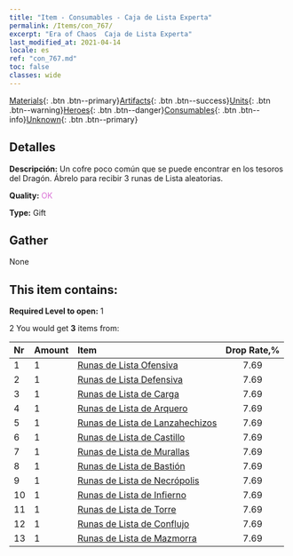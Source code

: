 ```yaml
---
title: "Item - Consumables - Caja de Lista Experta"
permalink: /Items/con_767/
excerpt: "Era of Chaos  Caja de Lista Experta"
last_modified_at: 2021-04-14
locale: es
ref: "con_767.md"
toc: false
classes: wide
---
```

 [Materials](/es/Items/){: .btn .btn--primary}[Artifacts](/es/Items/Artifacts/){: .btn .btn--success}[Units](/es/Items/Units/){: .btn .btn--warning}[Heroes](/es/Items/Heroes/){: .btn .btn--danger}[Consumables](/es/Items/Consumables/){: .btn .btn--info}[Unknown](/es/Items/Unknown/){: .btn .btn--primary}

## Detalles
 **Descripción:** Un cofre poco común que se puede encontrar en los tesoros del Dragón. Ábrelo para recibir 3 runas de Lista aleatorias.

 **Quality:** <span style="color: #DA70D6">OK</span>

 **Type:** Gift

## Gather

  None

## This item contains:

 **Required Level to open:** 1

 2 You would get **3** items  from:

  | Nr | Amount |     Item    | Drop Rate,% |
  |:---|:-------|:------------|:---------:|
  | 1 | 1 | [Runas de Lista Ofensiva](/es/Items/con_734/) | 7.69 | 
  | 2 | 1 | [Runas de Lista Defensiva](/es/Items/con_739/) | 7.69 | 
  | 3 | 1 | [Runas de Lista de Carga](/es/Items/con_741/) | 7.69 | 
  | 4 | 1 | [Runas de Lista de Arquero](/es/Items/con_742/) | 7.69 | 
  | 5 | 1 | [Runas de Lista de Lanzahechizos](/es/Items/con_746/) | 7.69 | 
  | 6 | 1 | [Runas de Lista de Castillo](/es/Items/con_752/) | 7.69 | 
  | 7 | 1 | [Runas de Lista de Murallas](/es/Items/con_753/) | 7.69 | 
  | 8 | 1 | [Runas de Lista de Bastión](/es/Items/con_754/) | 7.69 | 
  | 9 | 1 | [Runas de Lista de Necrópolis](/es/Items/con_755/) | 7.69 | 
  | 10 | 1 | [Runas de Lista de Infierno](/es/Items/con_777/) | 7.69 | 
  | 11 | 1 | [Runas de Lista de Torre](/es/Items/con_785/) | 7.69 | 
  | 12 | 1 | [Runas de Lista de Conflujo](/es/Items/con_791/) | 7.69 | 
  | 13 | 1 | [Runas de Lista de Mazmorra](/es/Items/con_792/) | 7.69 | 
